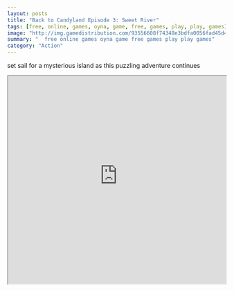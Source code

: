 ```yaml
---
layout: posts
title: "Back to Candyland Episode 3: Sweet River"
tags: [free, online, games, oyna, game, free, games, play, play, games]
image: "http://img.gamedistribution.com/93556608f74348e3bdfa0056fad45d41.jpg"
summary: "  free online games oyna game free games play play games"
category: "Action"
---
```


set sail for a mysterious island as this puzzling adventure continues

<iframe width="100%" height="480px;" src="http://html5.gamedistribution.com/93556608f74348e3bdfa0056fad45d41/"></iframe>
